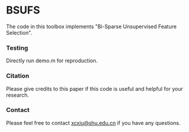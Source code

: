 # BSUFS

The code in this toolbox implements "Bi-Sparse Unsupervised Feature Selection". 


### Testing
Directly run demo.m for reproduction.

### Citation
Please give credits to this paper if this code is useful and helpful for your research.


### Contact 
Please feel free to contact xcxiu@shu.edu.cn if you have any questions.
